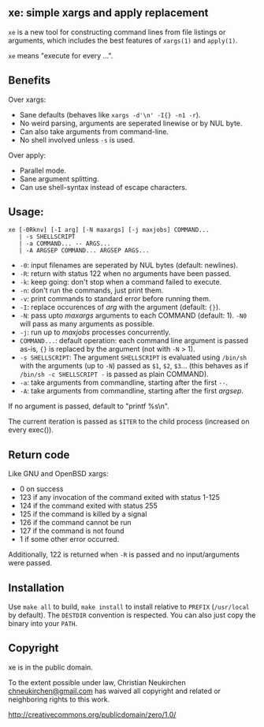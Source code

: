 ## xe: simple xargs and apply replacement

`xe` is a new tool for constructing command lines from file listings
or arguments, which includes the best features of `xargs(1)` and
`apply(1)`.

`xe` means "execute for every ...".

## Benefits

Over xargs:
* Sane defaults (behaves like `xargs -d'\n' -I{} -n1 -r`).
* No weird parsing, arguments are seperated linewise or by NUL byte.
* Can also take arguments from command-line.
* No shell involved unless `-s` is used.

Over apply:
* Parallel mode.
* Sane argument splitting.
* Can use shell-syntax instead of escape characters.

## Usage:

	xe [-0Rknv] [-I arg] [-N maxargs] [-j maxjobs] COMMAND...
	   | -s SHELLSCRIPT
	   | -a COMMAND... -- ARGS...
	   | -A ARGSEP COMMAND... ARGSEP ARGS...

* `-0`: input filenames are seperated by NUL bytes (default: newlines).
* `-R`: return with status 122 when no arguments have been passed.
* `-k`: keep going: don't stop when a command failed to execute.
* `-n`: don't run the commands, just print them.
* `-v`: print commands to standard error before running them.
* `-I`: replace occurences of *arg* with the argument (default: `{}`).
* `-N`: pass upto *maxargs* arguments to each COMMAND (default: 1).
  `-N0` will pass as many arguments as possible.
* `-j`: run up to *maxjobs* processes concurrently.
* `COMMAND...`: default operation: each command line argument is
  passed as-is, `{}` is replaced by the argument (not with `-N` > 1).
* `-s SHELLSCRIPT`: The argument `SHELLSCRIPT` is evaluated using `/bin/sh`
  with the arguments (up to `-N`) passed as `$1`, `$2`, `$3`...
  (this behaves as if `/bin/sh -c SHELLSCRIPT -` is passed as plain COMMAND).
* `-a`: take arguments from commandline, starting after the first `--`.
* `-A`: take arguments from commandline, starting after the first *argsep*.

If no argument is passed, default to "printf %s\n".

The current iteration is passed as `$ITER` to the child process
(increased on every exec()).

## Return code

Like GNU and OpenBSD xargs:

* 0 on success
* 123 if any invocation of the command exited with status 1-125
* 124 if the command exited with status 255
* 125 if the command is killed by a signal
* 126 if the command cannot be run
* 127 if the command is not found
* 1 if some other error occurred.

Additionally, 122 is returned when `-R` is passed and no
input/arguments were passed.

## Installation

Use `make all` to build, `make install` to install relative to `PREFIX`
(`/usr/local` by default).  The `DESTDIR` convention is respected.
You can also just copy the binary into your `PATH`.

## Copyright

xe is in the public domain.

To the extent possible under law,
Christian Neukirchen <chneukirchen@gmail.com>
has waived all copyright and related or
neighboring rights to this work.

http://creativecommons.org/publicdomain/zero/1.0/
